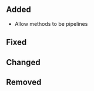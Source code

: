 <!--
 Thanks for the MR! Please add lines describing your changes in the appropriate section

 For example:

## Added
- Added some more fish
## Fixed
 a generic parameter
-->

## Added

- Allow methods to be pipelines

## Fixed

## Changed

## Removed


